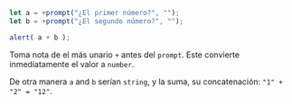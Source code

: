 

```js run demo
let a = +prompt("¿El primer número?", "");
let b = +prompt("¿El segundo número?", "");

alert( a + b );
```

Toma nota de el más unario `+` antes del `prompt`. Este convierte inmediatamente el valor a `number`.

De otra manera `a` and `b` serían `string`, y la suma, su concatenación: `"1" + "2" = "12"`.
